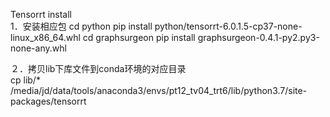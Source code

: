 Tensorrt install  
1．安装相应包
    cd python
    pip install python/tensorrt-6.0.1.5-cp37-none-linux_x86_64.whl
    cd graphsurgeon
    pip install graphsurgeon-0.4.1-py2.py3-none-any.whl
    
２．拷贝lib下库文件到conda环境的对应目录    
    cp lib/* /media/jd/data/tools/anaconda3/envs/pt12_tv04_trt6/lib/python3.7/site-packages/tensorrt